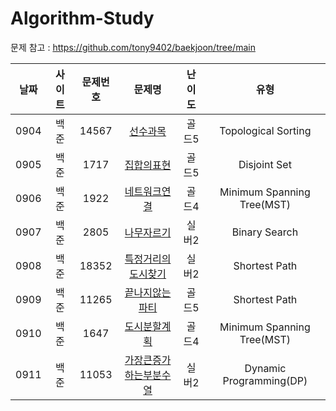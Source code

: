 # Algorithm-Study
  
문제 참고 : https://github.com/tony9402/baekjoon/tree/main
  
|날짜|사이트|문제번호|문제명|난이도|유형|
|:------:|:---------:|:--------:|:----------------------:|:-------:|:-----------------:|
|0904|백준|14567|[선수과목](https://www.acmicpc.net/problem/14567)|골드5|Topological Sorting
|0905|백준|1717|[집합의표현](https://www.acmicpc.net/problem/1717)|골드5|Disjoint Set
|0906|백준|1922|[네트워크연결](https://www.acmicpc.net/problem/1922)|골드4|Minimum Spanning Tree(MST)
|0907|백준|2805|[나무자르기](https://www.acmicpc.net/problem/2805)|실버2|Binary Search
|0908|백준|18352|[특정거리의도시찾기](https://www.acmicpc.net/problem/18352)|실버2|Shortest Path
|0909|백준|11265|[끝나지않는파티](https://www.acmicpc.net/problem/11265)|골드5|Shortest Path
|0910|백준|1647|[도시분할계획](https://www.acmicpc.net/problem/1647)|골드4|Minimum Spanning Tree(MST)
|0911|백준|11053|[가장큰증가하는부분수열](https://www.acmicpc.net/problem/11053)|실버2|Dynamic Programming(DP)
